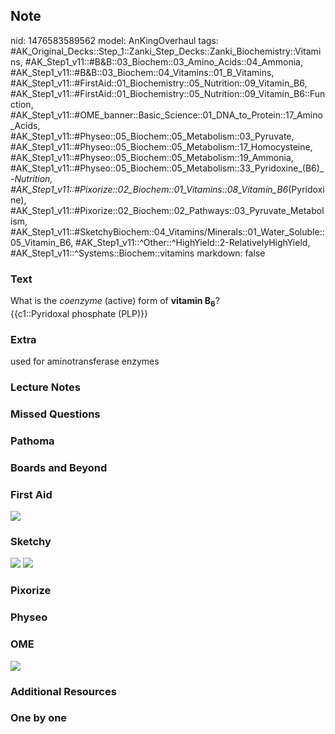 ## Note
nid: 1476583589562
model: AnKingOverhaul
tags: #AK_Original_Decks::Step_1::Zanki_Step_Decks::Zanki_Biochemistry::Vitamins, #AK_Step1_v11::#B&B::03_Biochem::03_Amino_Acids::04_Ammonia, #AK_Step1_v11::#B&B::03_Biochem::04_Vitamins::01_B_Vitamins, #AK_Step1_v11::#FirstAid::01_Biochemistry::05_Nutrition::09_Vitamin_B6, #AK_Step1_v11::#FirstAid::01_Biochemistry::05_Nutrition::09_Vitamin_B6::Function, #AK_Step1_v11::#OME_banner::Basic_Science::01_DNA_to_Protein::17_Amino_Acids, #AK_Step1_v11::#Physeo::05_Biochem::05_Metabolism::03_Pyruvate, #AK_Step1_v11::#Physeo::05_Biochem::05_Metabolism::17_Homocysteine, #AK_Step1_v11::#Physeo::05_Biochem::05_Metabolism::19_Ammonia, #AK_Step1_v11::#Physeo::05_Biochem::05_Metabolism::33_Pyridoxine_(B6)_-_Nutrition, #AK_Step1_v11::#Pixorize::02_Biochem::01_Vitamins::08_Vitamin_B6_(Pyridoxine), #AK_Step1_v11::#Pixorize::02_Biochem::02_Pathways::03_Pyruvate_Metabolism, #AK_Step1_v11::#SketchyBiochem::04_Vitamins/Minerals::01_Water_Soluble::05_Vitamin_B6, #AK_Step1_v11::^Other::^HighYield::2-RelativelyHighYield, #AK_Step1_v11::^Systems::Biochem::vitamins
markdown: false

### Text
<div>
  <div>
    What is the <i>coenzyme</i> (active) form of <b>vitamin
    B</b><sub style="font-weight: bold;">6</sub>?
  </div>
  <div>
    {{c1::Pyridoxal phosphate (PLP)}}
  </div>
</div>

### Extra
used for aminotransferase enzymes

### Lecture Notes


### Missed Questions


### Pathoma


### Boards and Beyond


### First Aid
<img src="tmp0T1OXC.png">

### Sketchy
<img src="Screen%20Shot%202021-02-01%20at%2009.20.42.jpg">
<img src="Screen%20Shot%202021-02-01%20at%2009.20.55.jpg">

### Pixorize


### Physeo


### OME
<div class="ome-widget">
  <a href=
  "https://onlinemeded.org/spa/dna-to-protein/amino-acids/acquire?ref=anki">
  <img src="_OME_AnkiFlashcards_Lesson_6.png"></a>
</div>

### Additional Resources


### One by one

